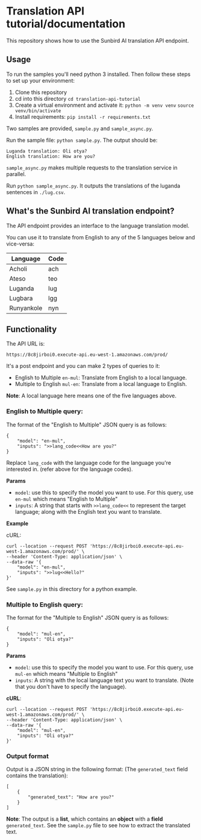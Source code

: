 # Translation API tutorial/documentation

This repository shows how to use the Sunbird AI translation API endpoint.

## Usage

To run the samples you'll need python 3 installed. Then follow these steps to set up your environment:

1. Clone this repository
2. cd into this directory `cd translation-api-tutorial`
3. Create a virtual environment and activate it: `python -m venv venv` `source venv/bin/activate`
4. Install requirements: `pip install -r requirements.txt`

Two samples are provided, `sample.py` and `sample_async.py`.

Run the sample file: `python sample.py`. The output should be:

```text
Luganda translation: Oli otya?
English translation: How are you?
```

`sample_async.py` makes multiple requests to the translation service in parallel.

Run `python sample_async.py`. It outputs the translations of the luganda sentences in `./lug.csv`.

## What's the Sunbird AI translation endpoint?
The API endpoint provides an interface to the language translation model.

You can use it to translate from English to any of the 5 languages below and vice-versa:

|Language|Code|
|--------|----|
|Acholi|ach|
|Ateso|teo|
|Luganda|lug|
|Lugbara|lgg|
|Runyankole|nyn|

## Functionality
The API URL is:
```
https://8c8jirboi0.execute-api.eu-west-1.amazonaws.com/prod/
```

It's a post endpoint and you can make 2 types of queries to it:
- English to Multiple `en-mul`: Translate from English to a local language.
- Multiple to English `mul-en`: Translate from a local language to English.

**Note**: A local language here means one of the five languages above.

### English to Multiple query:
The format of the "English to Multiple" JSON query is as follows:
```
{
    "model": "en-mul",
    "inputs": ">>lang_code<<How are you?"
}
```

Replace `lang_code` with the language code for the language you're interested in. (refer above for the language codes).

**Params**
- `model`: use this to specify the model you want to use. For this query, use `en-mul` which means "English to Multiple"
- `inputs`: A string that starts with `>>lang_code<<` to represent the target language; along with the English text you want to translate.

**Example**

cURL:
```
curl --location --request POST 'https://8c8jirboi0.execute-api.eu-west-1.amazonaws.com/prod/' \
--header 'Content-Type: application/json' \
--data-raw '{
    "model": "en-mul",
    "inputs": ">>lug<<Hello?"
}'
```

See `sample.py` in this directory for a python example.

### Multiple to English query:
The format for the "Multiple to English" JSON query is as follows:
```
{
    "model": "mul-en",
    "inputs": "Oli otya?"
}
```

**Params**
- `model`: use this to specify the model you want to use. For this query, use `mul-en` which means "Multiple to English"
- `inputs`: A string with the local language text you want to translate. (Note that you don't have to specify the language).

**cURL**:
```
curl --location --request POST 'https://8c8jirboi0.execute-api.eu-west-1.amazonaws.com/prod/' \
--header 'Content-Type: application/json' \
--data-raw '{
    "model": "mul-en",
    "inputs": "Oli otya?"
}'
```

### Output format
Output is a JSON string in the following format: (The `generated_text` field contains the translation):
```
[
    {
        "generated_text": "How are you?"
    }
]
```

**Note**: The output is a **list**, which contains an **object** with a **field** `generated_text`. See the `sample.py` file to see how to extract the translated text.
